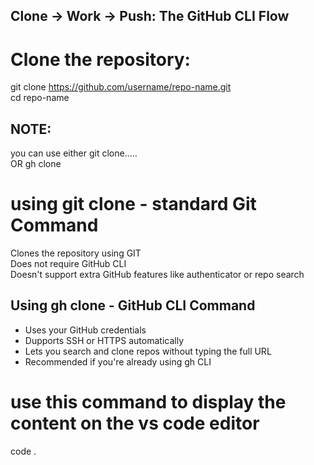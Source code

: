 ## Clone → Work → Push: The GitHub CLI Flow <br>
# Clone the repository:

git clone https://github.com/username/repo-name.git<br>
cd repo-name<br>
## NOTE:<br>
you can use either git clone.....<br>
OR gh clone

# using git clone - standard Git Command<br>
Clones the repository using GIT<br>
Does not require GitHub CLI<br>
Doesn't support extra GitHub features like authenticator or repo search<br>

## Using gh clone - GitHub CLI Command<br>
- Uses your GitHub credentials<br>
- Dupports SSH or HTTPS automatically<br>
- Lets you search and clone repos without typing the full URL<br>
- Recommended if you're already using gh CLI<br>

# use this command to display the content on the vs code editor<br>
code .


